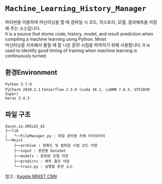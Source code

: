 # `Machine_Learning_History_Manager`
파이썬을 이용하여 머신러닝을 할 때 컴파일 시 코드, 히스토리, 모델, 결과예측을 저장해 주는 소스입니다.  
It is a source that stores code, history, model, and result prediction when compiling a machine learning using Python.
Mnist  
머신러닝을 지속해서 돌릴 때 잘 나온 훈련 시점을 파악하기 위해 사용합니다.
It is used to identify good timing of training when machine learning is continuously turned.
## 환경Environment
`Python 3.7.9`  
`PyCharm 2020.2.1`
`tensorflow 2.3.0 (cuda 10.1, cuDNN 7.6.5, GTX1650 Super)`   
`keras 2.4.3`  

## 파일 구조
```
dacon.io.SMILES_AI
├──lib
│   └──FileManager.py : 파일 관리용 자체 라이브러리
└──Mnist
    ├──archive : 정확도 및 컴파일 시점 코드 저장
    ├──input : 훈련용 DataSet
    ├──models : 훈련된 모델 저장
    ├──predicts : 예측 결과 저장
    └──train.py : 실행할 훈련 소스
```
참고 : [Kaggle MNIST CNN](https://www.kaggle.com/yassineghouzam/introduction-to-cnn-keras-0-997-top-6)
